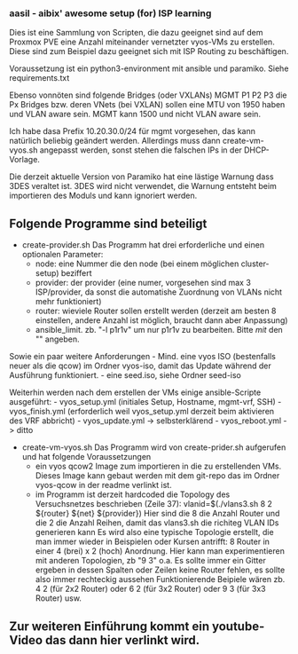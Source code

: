 ### aasil - aibix' awesome setup (for) ISP learning
Dies ist eine Sammlung von Scripten, die dazu geeignet sind auf dem Proxmox PVE eine Anzahl miteinander vernetzter vyos-VMs zu erstellen.
Diese sind zum Beispiel dazu geeignet sich mit ISP Routing zu beschäftigen.

Voraussetzung ist ein python3-environment mit ansible und paramiko. 
Siehe requirements.txt

Ebenso vonnöten sind folgende Bridges (oder VXLANs)
MGMT
P1
P2
P3
die Px Bridges bzw. deren VNets (bei VXLAN) sollen eine MTU von 1950 haben und VLAN aware sein.
MGMT kann 1500 und nicht VLAN aware sein.

Ich habe dasa Prefix 10.20.30.0/24 für mgmt vorgesehen, das kann natürlich beliebig geändert werden.
Allerdings muss dann create-vm-vyos.sh angepasst werden, sonst stehen die falschen IPs in der DHCP-Vorlage.

Die derzeit aktuelle Version von Paramiko hat eine lästige Warnung dass 3DES veraltet ist.
3DES wird nicht verwendet, die Warnung entsteht beim importieren des Moduls und kann ignoriert werden.

## Folgende Programme sind beteiligt
- create-provider.sh
Das Programm hat drei erforderliche und einen optionalen Parameter:
    - node: eine Nummer die den node (bei einem möglichen cluster-setup) beziffert
    - provider: der provider (eine numer, vorgesehen sind max 3 ISP/provider, da sonst die automatishe Zuordnung von VLANs nicht mehr funktioniert)
    - router: wieviele Router sollen erstellt werden (derzeit am besten 8 einstellen, andere Anzahl ist möglich, braucht dann aber Anpassung)
    - ansible_limit. zb. "-l p1r1v" um nur p1r1v zu bearbeiten. Bitte *mit* den "" angeben.

Sowie ein paar weitere Anforderungen
    - Mind. eine vyos ISO (bestenfalls neuer als die qcow) im Ordner vyos-iso, damit das Update während der Ausführung funktioniert.
    - eine seed.iso, siehe Ordner seed-iso

Weiterhin werden nach dem erstellen der VMs einige ansible-Scripte ausgeführt:
    - vyos_setup.yml (initiales Setup, Hostname, mgmt-vrf, SSH)
    - vyos_finish.yml (erforderlich weil vyos_setup.yml derzeit beim aktivieren des VRF abbricht)
    - vyos_update.yml -> selbsterklärend
    - vyos_reboot.yml -> ditto

- create-vm-vyos.sh
Das Programm wird von create-prider.sh aufgerufen und hat folgende Voraussetzungen
    - ein vyos qcow2 Image zum importieren in die zu erstellenden VMs. Dieses Image kann gebaut werden mit dem git-repo das im Ordner vyos-qcow in der readme verlinkt ist.
    - im Programm ist derzeit hardcoded die Topology des Versuchsnetzes beschrieben (Zeile 37):
        vlanid=$(./vlans3.sh 8 2 ${router} ${net} ${provider})
        Hier sind die 8 die Anzahl Router und die 2 die Anzahl Reihen, damit das vlans3.sh die richiteg VLAN IDs generieren kann
        Es wird also eine typische Topologie erstellt, die man immer wieder in Beispielen oder Kursen antrifft:
        8 Router in einer 4 (brei) x 2 (hoch) Anordnung. Hier kann man experimentieren mit anderen Topologien, zb "9 3" o.a.
        Es sollte immer ein Gitter ergeben in dessen Spalten oder Zeilen keine Router fehlen, es sollte also immer rechteckig aussehen
        Funktionierende Beipiele wären zb. 4 2 (für 2x2 Router) oder 6 2 (für 3x2 Router) oder 9 3 (für 3x3 Router) usw.

## Zur weiteren Einführung kommt ein youtube-Video das dann hier verlinkt wird.

